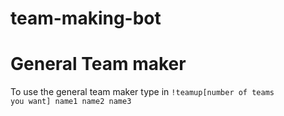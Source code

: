 # team-making-bot

# General Team maker

To use the general team maker type in <code>!teamup[number of teams you want] name1 name2 name3</code>

